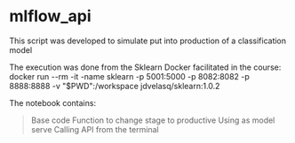 # mlflow_api
This script was developed to simulate put into production of a classification model

The execution was done from the Sklearn Docker facilitated in the course:
docker run --rm -it
    -name sklearn
    -p 5001:5000
    -p 8082:8082
    -p 8888:8888
    -v "$PWD":/workspace
    jdvelasq/sklearn:1.0.2
    
The notebook contains:
> Base code
> Function to change stage to productive 
> Using as model serve
> Calling API from the terminal

